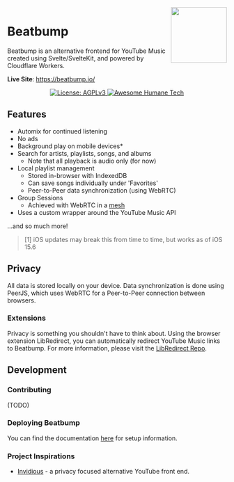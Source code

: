 <img align="right" src="../.repo/images/logo-header.png" width="128px" height="128px" />

# Beatbump

Beatbump is an alternative frontend for YouTube Music created using Svelte/SvelteKit, and powered by Cloudflare Workers.

**Live Site**: https://beatbump.io/

<p align="center">
	  <a href="https://www.gnu.org/licenses/agpl-3.0.en.html">
    <img alt="License: AGPLv3" src="https://shields.io/badge/License-AGPL%20v3-blue.svg">
  </a>
  <a href="https://github.com/humanetech-community/awesome-humane-tech">
    <img alt="Awesome Humane Tech" src="https://raw.githubusercontent.com/humanetech-community/awesome-humane-tech/main/humane-tech-badge.svg?sanitize=true">
  </a>
</p>

## Features

- Automix for continued listening
- No ads
- Background play on mobile devices\*
- Search for artists, playlists, songs, and albums
  - Note that all playback is audio only (for now)
- Local playlist management
  - Stored in-browser with IndexedDB
  - Can save songs individually under 'Favorites'
  - Peer-to-Peer data synchronization (using WebRTC)
- Group Sessions
  - Achieved with WebRTC in a [mesh](https://en.wikipedia.org/wiki/Mesh_networking)
- Uses a custom wrapper around the YouTube Music API

...and so much more!

> [1] iOS updates may break this from time to time, but works as of iOS 15.6

## Privacy

All data is stored locally on your device. Data synchronization is done using PeerJS, which uses WebRTC for a
Peer-to-Peer connection between browsers.

### Extensions

Privacy is something you shouldn't have to think about. Using the browser extension LibRedirect, you can automatically
redirect YouTube Music links to Beatbump. For more information, please visit the
[LibRedirect Repo](https://github.com/libredirect/libredirect).

## Development

### Contributing

(TODO)

### Deploying Beatbump

You can find the documentation [here](https://snuffydev.github.io/Beatbump/#/) for setup information.

### Project Inspirations

- [Invidious](https://github.com/iv-org/invidious) - a privacy focused alternative YouTube front end.
